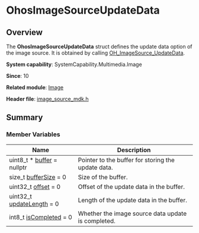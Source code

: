 # OhosImageSourceUpdateData


## Overview

The **OhosImageSourceUpdateData** struct defines the update data option of the image source. It is obtained by calling [OH_ImageSource_UpdateData](image.md#oh_imagesource_updatedata).

**System capability**: SystemCapability.Multimedia.Image

**Since**: 10

**Related module**: [Image](image.md)

**Header file**: [image_source_mdk.h](image__source__mdk_8h.md)


## Summary


### Member Variables

| Name| Description| 
| -------- | -------- |
| uint8_t \* [buffer](image.md#buffer-22) = nullptr | Pointer to the buffer for storing the update data.|
| size_t [bufferSize](image.md#buffersize-22) = 0 | Size of the buffer.|
| uint32_t [offset](image.md#offset) = 0 | Offset of the update data in the buffer.|
| uint32_t [updateLength](image.md#updatelength) = 0 | Length of the update data in the buffer.|
| int8_t [isCompleted](image.md#iscompleted) = 0 | Whether the image source data update is completed.|
